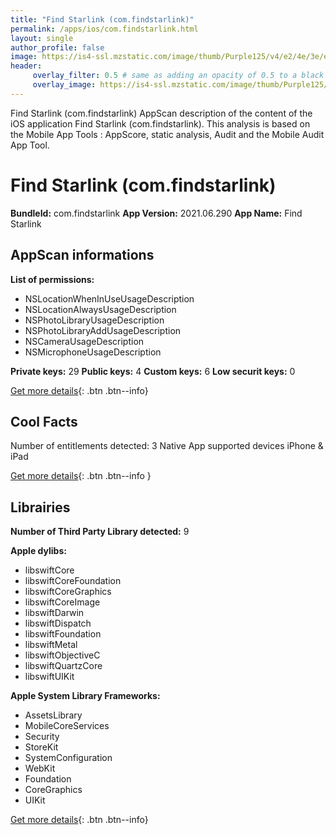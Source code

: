 ```yaml
---
title: "Find Starlink (com.findstarlink)"
permalink: /apps/ios/com.findstarlink.html
layout: single
author_profile: false
image: https://is4-ssl.mzstatic.com/image/thumb/Purple125/v4/e2/4e/3e/e24e3eda-4d4e-444c-956f-46cb6bb720fe/AppIcon-0-0-1x_U007emarketing-0-0-0-7-0-0-sRGB-0-0-0-GLES2_U002c0-512MB-85-220-0-0.png/512x512bb.jpg
header: 
     overlay_filter: 0.5 # same as adding an opacity of 0.5 to a black background
     overlay_image: https://is4-ssl.mzstatic.com/image/thumb/Purple125/v4/e2/4e/3e/e24e3eda-4d4e-444c-956f-46cb6bb720fe/AppIcon-0-0-1x_U007emarketing-0-0-0-7-0-0-sRGB-0-0-0-GLES2_U002c0-512MB-85-220-0-0.png/512x512bb.jpg
---
```

Find Starlink (com.findstarlink) AppScan description of the content of the iOS application Find Starlink (com.findstarlink). This analysis is based on the Mobile App Tools : AppScore, static analysis, Audit and the Mobile Audit App Tool.

# Find Starlink (com.findstarlink)

**BundleId:** com.findstarlink
**App Version:** 2021.06.290
**App Name:** Find Starlink


## AppScan informations 

**List of permissions:** 
- NSLocationWhenInUseUsageDescription
- NSLocationAlwaysUsageDescription
- NSPhotoLibraryUsageDescription
- NSPhotoLibraryAddUsageDescription
- NSCameraUsageDescription
- NSMicrophoneUsageDescription
  
  
**Private keys:** 29
**Public keys:** 4
**Custom keys:** 6
**Low securit keys:** 0
  
[Get more details](/pricing.html){: .btn .btn--info}

## Cool Facts

Number of entitlements detected: 3
Native App
supported devices iPhone & iPad
  
[Get more details](/pricing.html){: .btn .btn--info }

## Librairies 
**Number of Third Party Library detected:** 9


**Apple dylibs:**
- libswiftCore
- libswiftCoreFoundation
- libswiftCoreGraphics
- libswiftCoreImage
- libswiftDarwin
- libswiftDispatch
- libswiftFoundation
- libswiftMetal
- libswiftObjectiveC
- libswiftQuartzCore
- libswiftUIKit


**Apple System Library Frameworks:**
- AssetsLibrary
- MobileCoreServices
- Security
- StoreKit
- SystemConfiguration
- WebKit
- Foundation
- CoreGraphics
- UIKit


  
[Get more details](/pricing.html){: .btn .btn--info}

